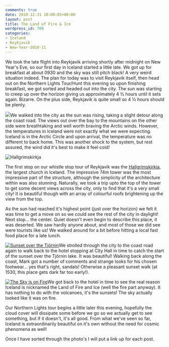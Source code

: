 ```yaml
---
comments: true
date: 2010-12-31 18:00:05+00:00
layout: post
title: The Land of Fire & Ice
wordpress_id: 709
categories:
- Iceland
- Reykjavik
- New-Year-2010-11
---
```


We took the late flight into Reykjavik arriving shortly after midnight on New Year's Eve, so our first day in Iceland started a little late. We got up for breakfast at about 0930 and the sky was still pitch black! A very weird situation indeed. The plan for today was to visit Reykjavik itself, then head out on the Northern Lights Tour/Hunt this evening so upon finishing breakfast, we got sorted and headed out into the city. The sun was starting to creep up over the horizon giving us approximately 4 ½ hours until it sets again. Bizarre. On the plus side, Reykjavik is quite small so 4 ½ hours should be plenty.<!-- more -->

[![](/files/2011/01/across-the-bay-300x200.jpg)](http://www.flickr.com/photos/richard-perry/5327886967/in/set-72157625631292293/)We walked into the city as the sun was rising, taking a slight detour along the coast road. The views out over the bay to the mountains on the other side were breathtaking and well worth braving the Arctic winds. However, the temperatures in Iceland were not exactly what we were expecting. Iceland is in the Arctic Circle and upon arrival, the temperature was no different to back home. This was another shock to the system, but rest assured, the wind did it's best to make it feel cold!

![Hallgrimskirkja](http://travel.perry-online.me.uk/files/2011/01/Hallgrímskirkja-300x200.jpg)

The first stop on our whistle stop tour of Reykjavik was the [Hallgrímskirkja](http://translate.google.com/translate?js=n&prev=_t&hl=en&ie=UTF-8&layout=2&eotf=1&sl=auto&tl=en&u=http://hallgrimskirkja.is/&act=url), the largest church in Iceland. The impressive 74m tower was the most impressive part of the structure, although the simplicity of the architecture within was also stunning. Naturally, we took a trip upto the top of the tower to get some decent views across the city, only to find that it's a very small city! It is beautiful though with an array of colourful roofs brightening up the view from the top.

As the sun had reached it's highest point (just over the horizon) we felt it was time to get a move on so we could see the rest of the city in daylight! Next stop... the center. Quiet doesn't even begin to describe this place, it was deserted. We saw hardly anyone about, and most of those we did see were tourists like us! We walked around for a bit before hitting a local fast food place for a late lunch.

[![Sunset over the Tjörnin](http://travel.perry-online.me.uk/files/2011/01/Sunset-over-the-Tjörnin-200x300.jpg)](http://www.flickr.com/photos/richard-perry/5327885961/in/set-72157625631292293/)We strolled through the city to the coast road again to walk back to the hotel stopping at City Hall in time to catch the start of the sunset over the Tjörnin lake. It was beautiful! Walking back along the coast, Mark got a number of comments and strange looks for his chosen footwear... yes that's right, sandals! Otherwise a pleasant sunset walk (at 1530, this place gets dark far too early!).

[![The Sky is on Fire](http://travel.perry-online.me.uk/files/2011/01/The-Sky-is-on-Fire-300x200.jpg)](http://www.flickr.com/photos/richard-perry/5327887787/in/set-72157625631292293/)We got back to the hotel in time to see the real reason Iceland is nicknamed the Land of Fire and Ice (well the fire part anyway). It has nothing to do with the volcanoes, it's the sunsets! The sky actually looked like it was on fire.

Our Northern Lights tour begins a little later this evening, hopefully the cloud cover will dissipate some before we go so we actually get to see something, but if it doesn't, it's all good. From what we've seen so far, Iceland is extraordinarily beautiful on it's own without the need for cosmic phenomena as well!

Once I have sorted through the photo's I will put a link up for each post.
